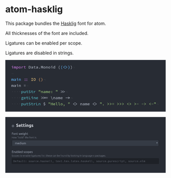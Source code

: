 # atom-hasklig

This package bundles the [Hasklig](https://github.com/i-tu/Hasklig/) font for atom.

All thicknesses of the font are included.

Ligatures can be enabled per scope.

Ligatures are disabled in strings.

![screenshot-editor](https://raw.githubusercontent.com/adilparvez/atom-hasklig/master/screenshot-editor.png)

![screenshot-settings](https://raw.githubusercontent.com/adilparvez/atom-hasklig/master/screenshot-settings.png)
